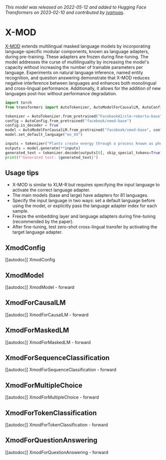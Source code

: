 <!--Copyright 2023 The HuggingFace Team. All rights reserved.

Licensed under the Apache License, Version 2.0 (the "License"); you may not use this file except in compliance with
the License. You may obtain a copy of the License at

http://www.apache.org/licenses/LICENSE-2.0

Unless required by applicable law or agreed to in writing, software distributed under the License is distributed on
an "AS IS" BASIS, WITHOUT WARRANTIES OR CONDITIONS OF ANY KIND, either express or implied. See the License for the
specific language governing permissions and limitations under the License.

⚠️ Note that this file is in Markdown but contain specific syntax for our doc-builder (similar to MDX) that may not be
rendered properly in your Markdown viewer.

-->
*This model was released on 2022-05-12 and added to Hugging Face Transformers on 2023-02-10 and contributed by [jvamvas](https://huggingface.co/jvamvas).*

# X-MOD

[X-MOD](https://huggingface.co/papers/2022.naacl-main.255) extends multilingual masked language models by incorporating language-specific modular components, known as language adapters, during pre-training. These adapters are frozen during fine-tuning. The model addresses the curse of multilinguality by increasing the model's capacity without increasing the number of trainable parameters per language. Experiments on natural language inference, named entity recognition, and question answering demonstrate that X-MOD reduces negative interference between languages and enhances both monolingual and cross-lingual performance. Additionally, it allows for the addition of new languages post-hoc without performance degradation.

<hfoptions id="usage">
<hfoption id="AutoModel">

```py
import torch
from transformers import AutoTokenizer, AutoModelForCausalLM, AutoConfig

tokenizer = AutoTokenizer.from_pretrained("FacebookAI/xlm-roberta-base")
config = AutoConfig.from_pretrained("facebook/xmod-base")
config.is_decoder = True
model = AutoModelForCausalLM.from_pretrained("facebook/xmod-base", config=config, dtype="auto")
model.set_default_language("en_XX")

inputs = tokenizer("Plants create energy through a process known as photosynthesis.", return_tensors="pt")
outputs = model.generate(**inputs)
generated_text = tokenizer.decode(outputs[0], skip_special_tokens=True)
print(f"Generated text: {generated_text}")
```

</hfoption>
</hfoptions>

## Usage tips

- X-MOD is similar to XLM-R but requires specifying the input language to activate the correct language adapter.
- The main models (base and large) have adapters for 81 languages.
- Specify the input language in two ways: set a default language before using the model, or explicitly pass the language adapter index for each sample.
- Freeze the embedding layer and language adapters during fine-tuning (recommended by the paper).
- After fine-tuning, test zero-shot cross-lingual transfer by activating the target language adapter.

## XmodConfig

[[autodoc]] XmodConfig

## XmodModel

[[autodoc]] XmodModel
    - forward

## XmodForCausalLM

[[autodoc]] XmodForCausalLM
    - forward

## XmodForMaskedLM

[[autodoc]] XmodForMaskedLM
    - forward

## XmodForSequenceClassification

[[autodoc]] XmodForSequenceClassification
    - forward

## XmodForMultipleChoice

[[autodoc]] XmodForMultipleChoice
    - forward

## XmodForTokenClassification

[[autodoc]] XmodForTokenClassification
    - forward

## XmodForQuestionAnswering

[[autodoc]] XmodForQuestionAnswering
    - forward

